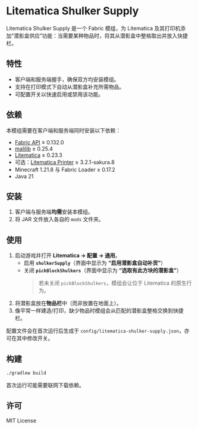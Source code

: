 # Litematica Shulker Supply

Litematica Shulker Supply 是一个 Fabric 模组，为 Litematica 及其打印机添加“潜影盒供应”功能：当需要某种物品时，将其从潜影盒中整格取出并放入快捷栏。

## 特性

- 客户端和服务端握手，确保双方均安装模组。
- 支持在打印模式下自动从潜影盒补充所需物品。
- 可配置开关以快速启用或禁用该功能。

## 依赖

本模组需要在客户端和服务端同时安装以下依赖：

- [Fabric API](https://modrinth.com/mod/fabric-api) ≥ 0.132.0
- [malilib](https://modrinth.com/mod/malilib) ≥ 0.25.4
- [Litematica](https://modrinth.com/mod/litematica) ≥ 0.23.3
- 可选：[Litematica Printer](https://modrinth.com/mod/litematica-printer) ≥ 3.2.1-sakura.8
- Minecraft 1.21.8 与 Fabric Loader ≥ 0.17.2
- Java 21

## 安装

1. 客户端与服务端**均需**安装本模组。
2. 将 JAR 文件放入各自的 `mods` 文件夹。

## 使用

1. 启动游戏并打开 **Litematica → 配置 → 通用**。
   - 启用 **`shulkerSupply`**（界面中显示为 **“启用潜影盒自动补货”**）
   - 关闭 **`pickBlockShulkers`**（界面中显示为 **“选取有此方块的潜影盒”**）  
     > 若未关闭 `pickBlockShulkers`，模组会让位于 Litematica 的原生行为。
2. 将潜影盒放在**物品栏**中（而非放置在地面上）。
3. 像平常一样建造/打印，缺少物品时模组会从匹配的潜影盒整格交换到快捷栏。

配置文件会在首次运行后生成于 `config/litematica-shulker-supply.json`，亦可在其中修改开关。

## 构建

```bash
./gradlew build
```

首次运行可能需要联网下载依赖。

## 许可

MIT License

